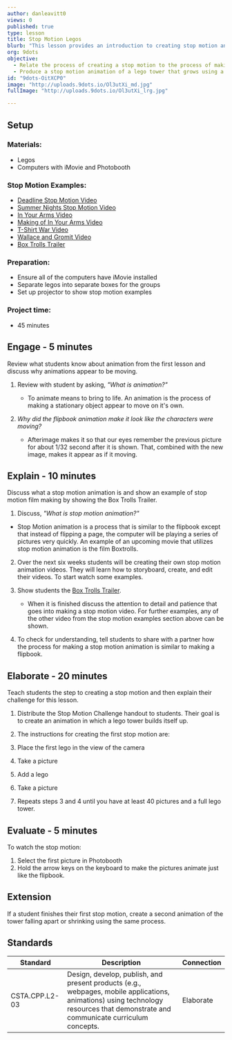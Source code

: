 ```yaml
---
author: danleavitt0
views: 0
published: true
type: lesson
title: Stop Motion Legos
blurb: "This lesson provides an introduction to creating stop motion animations. Start by showing some examples of famous stop motion films to engage students. Discuss the similarities between stop motion animation and the flipbooks from the [previous lesson](http://www.9dots.io/9dots/OiiarUw). After learning the process, students demonstrate learning by creating their own simple stop motions using legos."
org: 9dots
objective: 
  - Relate the process of creating a stop motion to the process of making the flipbook from lesson 1
  - Produce a stop motion animation of a lego tower that grows using a computer and legos
id: "9dots-OitXCP0"
image: "http://uploads.9dots.io/Ol3utXi_md.jpg"
fullImage: "http://uploads.9dots.io/Ol3utXi_lrg.jpg"

---
```


## Setup

### Materials:

- Legos
- Computers with iMovie and Photobooth

### Stop Motion Examples:
- [Deadline Stop Motion Video](http://www.youtube.com/watch?v=BpWM0FNPZSs)
- [Summer Nights Stop Motion Video](http://www.youtube.com/watch?v=_whyjdt5Qso)
- [In Your Arms Video](http://www.youtube.com/watch?v=IOu0DuxFAT0)
- [Making of In Your Arms Video](http://www.youtube.com/watch?v=cIH4MJAC2Tg&feature=youtu.be)
- [T-Shirt War Video](http://www.youtube.com/watch?v=DKWdSCt4jGE)
- [Wallace and Gromit Video](http://www.youtube.com/watch?v=CJDhmlMQT60)
- [Box Trolls Trailer](http://www.youtube.com/watch?v=Vfm4uPESCoI)

### Preparation:
- Ensure all of the computers have iMovie installed
- Separate legos into separate boxes for the groups
- Set up projector to show stop motion examples

### Project time:
- 45 minutes

## Engage - 5 minutes
Review what students know about animation from the first lesson and discuss why animations appear to be moving.

1. Review with student by asking, _"What is animation?"_
	- To animate means to bring to life. An animation is the process of making a stationary object appear to move on it's own.

2. _Why did the flipbook animation make it look like the characters were moving?_
	- Afterimage makes it so that our eyes remember the previous picture for about 1/32 second after it is shown. That, combined with the new image, makes it appear as if it moving.


## Explain - 10 minutes
Discuss what a stop motion animation is and show an example of stop motion film making by showing the Box Trolls Trailer.

1. Discuss, _"What is stop motion animation?"_

 - Stop Motion animation is a process that is similar to the flipbook except that instead of flipping a page, the computer will be playing a series of pictures very quickly. An example of an upcoming movie that utilizes stop motion animation is the film Boxtrolls.

2. Over the next six weeks students will be creating their own stop motion animation videos. They will learn how to storyboard, create, and edit their videos. To start watch some examples.

3. Show students the [Box Trolls Trailer](http://www.youtube.com/watch?v=Vfm4uPESCoI). 
	- When it is finished discuss the attention to detail and patience that goes into making a stop motion video. For further examples, any of the other video from the stop motion examples section above can be shown.

4. To check for understanding, tell students to share with a partner how the process for making a stop motion animation is similar to making a flipbook. 

## Elaborate - 20 minutes
Teach students the step to creating a stop motion and then explain their challenge for this lesson.

1. Distribute the Stop Motion Challenge handout to students. Their goal is to create an animation in which a lego tower builds itself up.

2. The instructions for creating the first stop motion are:
  1. Place the first lego in the view of the camera
  2. Take a picture
  3. Add a lego
  4. Take a picture
  5. Repeats steps 3 and 4 until you have at least 40 pictures and a full lego tower.

## Evaluate - 5 minutes

To watch the stop motion:

1. Select the first picture in Photobooth
2. Hold the arrow keys on the keyboard to make the pictures animate just like the flipbook.

## Extension
If a student finishes their first stop motion, create a second animation of the tower falling apart or shrinking using the same process.

## Standards

Standard | Description | Connection
--- | --- | ---
CSTA.CPP.L2-03 | Design, develop, publish, and present products (e.g., webpages, mobile applications, animations) using technology resources that demonstrate and communicate curriculum concepts. | Elaborate
